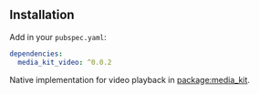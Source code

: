 ## Installation

Add in your `pubspec.yaml`:

```yaml
dependencies:
  media_kit_video: ^0.0.2
```

Native implementation for video playback in [package:media_kit](https://pub.dev/packages/media_kit).
